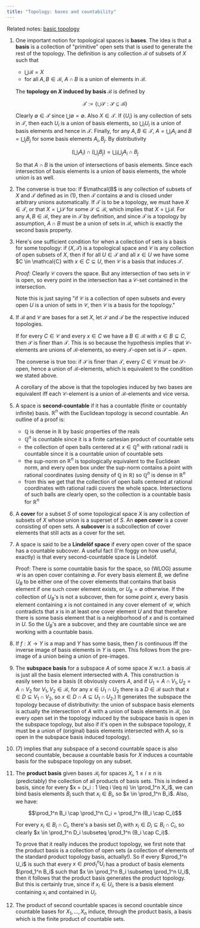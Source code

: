 ```yaml
---
title: "Topology: bases and countability"
---
```

Related notes: [basic topology](topology_basic.html)

1. One important notion for topological spaces is **bases**. The idea is that a **basis** is a collection of "primitive" open sets that is used to generate the rest of the topology. The definition is any collection $\mathcal{B}$ of subsets of $X$ such that

    - $\bigcup \mathcal{B} = X$
    - for all $A, B \in \mathcal{B}$, $A \cap B$ is a union of elements in $\mathcal{B}$.

    The **topology on $X$ induced by basis $\mathcal{B}$** is defined by

    $$\mathcal{T} := \{ \bigcup \mathcal{S} : \mathcal{S} \subseteq \mathcal{B} \}$$

    Clearly $\emptyset \in \mathcal{T}$ since $\bigcup \emptyset = \emptyset$. Also $X \in \mathcal{T}$. If $\{U_i\}$ is any collection of sets in $\mathcal{T}$, then each $U_i$ is a union of basis elements, so $\bigcup_i U_i$ is a union of basis elements and hence in $\mathcal{T}$. Finally, for any $A, B \in \mathcal{T}$, $A = \bigcup_i A_i$ and $B = \bigcup_j B_j$ for some basis elements $A_i, B_j$. By distributivity

    $$(\bigcup_i A_i) \cap (\bigcup_j B_j) = \bigcup_i \bigcup_j A_i \cap B_j$$

    So that $A \cap B$ is the union of intersections of basis elements. Since each intersection of basis elements is a union of basis elements, the whole union is as well.

2. The converse is true too: If $\mathcal{B$ is any collection of subsets of $X$ and $\mathcal{T}$ defined as in (1), then $\mathcal{T}$ contains $\emptyset$ and is closed under arbitrary unions automatically. If $\mathcal{T}$ is to be a topology, we must have $X \in \mathcal{T}$, or that $X = \bigcup \mathcal{S}$ for some $\mathcal{S} \subseteq \mathcal{B}$, which implies that $X = \bigcup \mathcal{B}$. For any $A, B \in \mathcal{B}$, they are in $\mathcal{T}$ by definition, and since $\mathcal{T}$ is a topology by assumption, $A \cap B$ must be a union of sets in $\mathcal{B}$, which is exactly the second basis property.

3. Here's one sufficient condition for when a collection of sets is a basis for some topology: if $(X, \mathcal{T})$ is a topological space and $\mathcal{C}$ is any collection of open subsets of $X$, then if for all $U \in \mathcal{T}$ and all $x \in U$ we have some $C \in \mathcal{C} with $x \in C \subseteq U$, then $\mathcal{C}$ is a basis that induces $\mathcal{T}$.

    *Proof:* Clearly $\mathcal{C}$ covers the space. But any intersection of two sets in $\mathcal{C}$ is open, so every point in the intersection has a $\mathcal{C}$-set contained in the intersection.

    Note this is just saying "if $\mathcal{C}$ is a collection of open subsets and every open $U$ is a union of sets in $\mathcal{C}$, then $\mathcal{C}$ is a basis for the topology."

4. If $\mathcal{B}$ and $\mathcal{C}$ are bases for a set $X$, let $\mathcal{S}$ and $\mathcal{T}$ be the respective induced topologies.

    If for every $C \in \mathcal{C}$ and every $x \in C$ we have a $B \in \mathcal{B}$ with $x \in B \subseteq C$, then $\mathcal{S}$ is finer than $\mathcal{T}$. This is so because the hypothesis implies that $\mathcal{C}$-elements are unions of $\mathcal{B}$-elements, so every $\mathcal{T}$-open set is $\mathcal{S}-open$.

    The converse is true too: if $\mathcal{S}$ is finer than $\mathcal{T}$, every $C \in \mathcal{C}$ must be $\mathcal{S}$-open, hence a union of $\mathcal{B}$-elements, which is equivalent to the condition we stated above.

    A corollary of the above is that the topologies induced by two bases are equivalent iff each $\mathcal{C}$-element is a union of $\mathcal{B}$-elements and vice versa.


5. A space is **second-countable** if it has a countable (finite or countably infinite) basis. $\mathbb{R}^n$ with the Euclidean topology is second countable. An outline of a proof is:

     - $\mathbb{Q}$ is dense in $\mathbb{R}$ by basic properties of the reals
     - $\mathbb{Q}^n$ is countable since it is a finite cartesian product of countable sets
     - the collection of open balls centered at $x \in \mathbb{Q}^n$ with rational radii is countable since it is a countable union of countable sets
     - the sup-norm on $\mathbb{R}^n$ is topologically equivalent to the Euclidean norm, and every open box under the sup-norm contains a point with rational coordinates (using density of $\mathbb{Q}$ in $\mathbb{R}$) so $\mathbb{Q}^n$ is dense in $\mathbb{R}^n$ 
     - from this we get that the collection of open balls centered at rational coordinates with rational radii covers the whole space. Intersections of such balls are clearly open, so the collection is a countable basis for $\mathbb{R}^n$

6. A **cover** for a subset $S$ of some topological space $X$ is any collection of subsets of $X$ whose union is a superset of $S$. An **open cover** is a cover consisting of open sets. A **subcover** is a subcollection of cover elements that still acts as a cover for the set.

7. A space is said to be a **Lindelöf space** if every open cover of the space has a countable subcover. A useful fact (I'm foggy on how useful, exactly) is that every second-countable space is Lindelöf.

    Proof: There is some countable basis for the space, so (WLOG) assume $\mathcal{U}$ is an open cover containing $\emptyset$. For every basis element $B$, we define $U_B$ to be either one of the cover elements that contains that basis element if one such cover element exists, or $U_B = \emptyset$ otherwise. If the collection of $U_B$'s is not a subcover, then for some point $x$, every basis element containing $x$ is not contained in any cover element of $\mathcal{U}$, which contradicts that $x$ is in at least one cover element $U$ and that therefore there is some basis element that is a neighborhood of $x$ and is contained in $U$. So the $U_B$'s are a subcover, and they are countable since we are working with a countable basis.

8. If $f: X \to Y$ is a map and $Y$ has some basis, then $f$ is continuous iff the inverse image of basis elements in $Y$ is open. This follows from the pre-image of a union being a union of pre-images.

9. The **subspace basis** for a subspace $A$ of some space $X$ w.r.t. a basis $\mathcal{B}$ is just all the basis element intersected with $A$. This construction is easily seen to be a basis (it obviously covers $A$, and if $U_1 = A \cap V_1, U_2 = A \cap V_2$ for $V_1, V_2 \in \mathcal{B}$, for any $x \in U_1 \cap U_2$ there is a $D \in \mathcal{B}$ such that $x \in D \subseteq V_1 \cap V_2$, so $x \in D \cap A \subseteq U_1 \cap U_2$.) It generates the subspace the topology because of distributivity: the union of subspace basis elements is actually the intersection of $A$ with a union of basis elements in $\mathcal{B}$, (so every open set in the topology induced by the subspace basis is open in the subspace topology, but also if it's open in the subspace topology, it must be a union of (original) basis elements intersected with $A$, so is open in the subspace basis induced topology).

10. (7) implies that any subspace of a second countable space is also second countable, because a countable basis for $X$ induces a countable basis for the subspace topology on any subset.

11. The **product basis** given bases $\mathcal{B}_i$ for spaces $X_i$, $1 \leq i \leq n$ is (predictably) the collection of all products of basis sets. This is indeed a basis, since for every $x = (x_i : 1 \leq i \leq n) \in \prod_1^n X_i$, we can bind basis elements $B_i$ such that $x_i \in B_i$, so $x \in \prod_1^n B_i$. Also, we have:

    $$\prod_1^n B_i \cap \prod_1^n C_i = \prod_1^n (B_i \cap C_i)$$

    For every $x_i \in B_i \cap C_i$, there's a basis set $D_i$ with $x_i \in D_i \subseteq B_i \cap C_i$, so clearly $x \in \prod_1^n D_i \subseteq \prod_1^n (B_i \cap C_i)$.

    To prove that it really induces the product topology, we first note that the product basis is a collection of open sets (a collection of elements of the standard product topology basis, actually!). So if every $\prod_1^n U_i$ is such that every $x \in prod_1^n U_i$ has a product of basis elements $\prod_1^n B_i$ such that $x \in \prod_1^n B_i \subseteq \prod_1^n U_i$, then it follows that the product basis generates the product topology. But this is certainly true, since if $x_i \in U_i$, there is a basis element containing $x_i$ and contained in $U_i$.

12. The product of second countable spaces is second countable since countable bases for $X_1, \ldots, X_n$ induce, through the product basis, a basis which is the finite product of countable sets.
